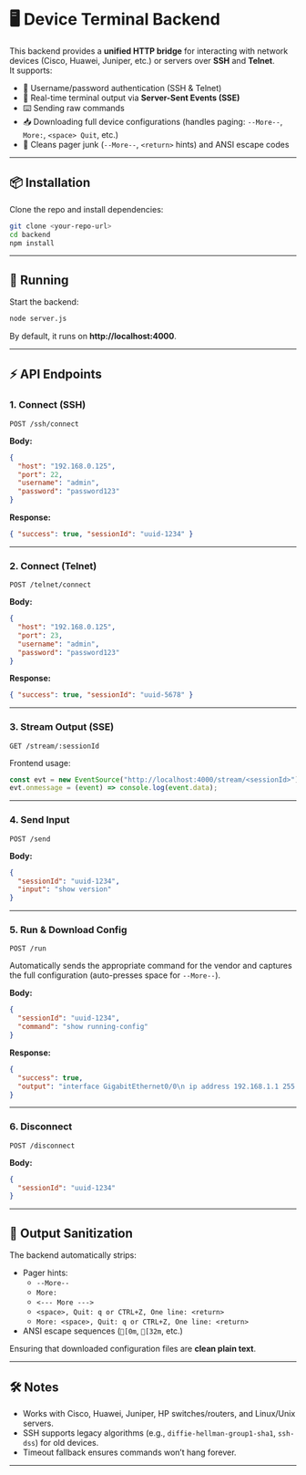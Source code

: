 # 🖥️ Device Terminal Backend

This backend provides a **unified HTTP bridge** for interacting with network devices (Cisco, Huawei, Juniper, etc.) or servers over **SSH** and **Telnet**.  
It supports:

- 🔑 Username/password authentication (SSH & Telnet)  
- 📡 Real-time terminal output via **Server-Sent Events (SSE)**  
- ⌨️ Sending raw commands  
- 📥 Downloading full device configurations (handles paging: `--More--`, `More:`, `<space> Quit`, etc.)  
- 🧹 Cleans pager junk (`--More--`, `<return>` hints) and ANSI escape codes  

---

## 📦 Installation

Clone the repo and install dependencies:

```bash
git clone <your-repo-url>
cd backend
npm install
```

---

## 🚀 Running

Start the backend:

```bash
node server.js
```

By default, it runs on **http://localhost:4000**.

---

## ⚡ API Endpoints

### 1. **Connect (SSH)**

```http
POST /ssh/connect
```

**Body:**
```json
{
  "host": "192.168.0.125",
  "port": 22,
  "username": "admin",
  "password": "password123"
}
```

**Response:**
```json
{ "success": true, "sessionId": "uuid-1234" }
```

---

### 2. **Connect (Telnet)**

```http
POST /telnet/connect
```

**Body:**
```json
{
  "host": "192.168.0.125",
  "port": 23,
  "username": "admin",
  "password": "password123"
}
```

**Response:**
```json
{ "success": true, "sessionId": "uuid-5678" }
```

---

### 3. **Stream Output (SSE)**

```http
GET /stream/:sessionId
```

Frontend usage:
```js
const evt = new EventSource("http://localhost:4000/stream/<sessionId>");
evt.onmessage = (event) => console.log(event.data);
```

---

### 4. **Send Input**

```http
POST /send
```

**Body:**
```json
{
  "sessionId": "uuid-1234",
  "input": "show version"
}
```

---

### 5. **Run & Download Config**

```http
POST /run
```

Automatically sends the appropriate command for the vendor and captures the full configuration (auto-presses space for `--More--`).

**Body:**
```json
{
  "sessionId": "uuid-1234",
  "command": "show running-config"
}
```

**Response:**
```json
{
  "success": true,
  "output": "interface GigabitEthernet0/0\n ip address 192.168.1.1 255.255.255.0\n..."
}
```

---

### 6. **Disconnect**

```http
POST /disconnect
```

**Body:**
```json
{
  "sessionId": "uuid-1234"
}
```

---

## 🧹 Output Sanitization

The backend automatically strips:

- Pager hints:
  - `--More--`
  - `More:`
  - `<--- More --->`
  - `<space>, Quit: q or CTRL+Z, One line: <return>`
  - `More: <space>, Quit: q or CTRL+Z, One line: <return>`
- ANSI escape sequences (`[0m`, `[32m`, etc.)  

Ensuring that downloaded configuration files are **clean plain text**.

---

## 🛠️ Notes

- Works with Cisco, Huawei, Juniper, HP switches/routers, and Linux/Unix servers.  
- SSH supports legacy algorithms (e.g., `diffie-hellman-group1-sha1`, `ssh-dss`) for old devices.  
- Timeout fallback ensures commands won’t hang forever.  

---

